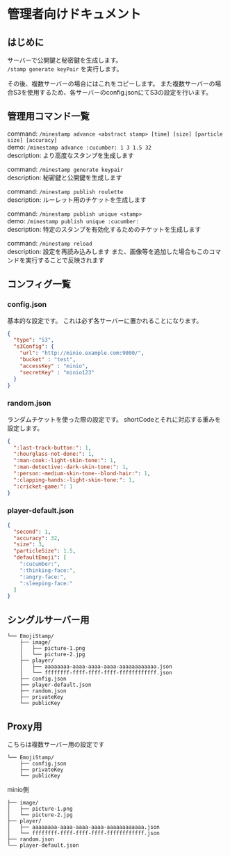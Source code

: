 # 管理者向けドキュメント

## はじめに
サーバーで公開鍵と秘密鍵を生成します。<br />
`/stamp generate keyPair` を実行します。

その後、複数サーバーの場合にはこれをコピーします。
また複数サーバーの場合S3を使用するため、各サーバーのconfig.jsonにてS3の設定を行います。

## 管理用コマンド一覧
command: `/minestamp advance <abstract stamp> [time] [size] [particle size] [accuracy]`<br />
demo: `/minestamp advance :cucumber: 1 3 1.5 32`<br />
description: より高度なスタンプを生成します<br />

command: `/minestamp generate keypair`<br />
description: 秘密鍵と公開鍵を生成します<br />

command: `/minestamp publish roulette`<br />
description: ルーレット用のチケットを生成します<br />

command: `/minestamp publish unique <stamp>`<br />
demo: `/minestamp publish unique :cucumber:`<br />
description: 特定のスタンプを有効化するためのチケットを生成します<br />

command: `/minestamp reload`<br />
description: 設定を再読み込みします また、画像等を追加した場合もこのコマンドを実行することで反映されます<br />

## コンフィグ一覧

### config.json
基本的な設定です。 これは必ず各サーバーに置かれることになります。

```json
{
  "type": "S3",
  "s3Config": {
    "url": "http://minio.example.com:9000/",
    "bucket" : "test",
    "accessKey" : "minio",
    "secretKey" : "minio123"
  }
}
```
### random.json
ランダムチケットを使った際の設定です。 shortCodeとそれに対応する重みを設定します。

```json
{
  ":last-track-button:": 1,
  ":hourglass-not-done:": 1,
  ":man-cook:-light-skin-tone:": 1,
  ":man-detective:-dark-skin-tone:": 1,
  ":person:-medium-skin-tone--blond-hair:": 1,
  ":clapping-hands:-light-skin-tone:": 1,
  ":cricket-game:": 1
}
```

### player-default.json
```json
{
  "second": 1,
  "accuracy": 32,
  "size": 3,
  "particleSize": 1.5,
  "defaultEmoji": [
    ":cucumber:",
    ":thinking-face:",
    ":angry-face:",
    ":sleeping-face:"
  ]
}
```

## シングルサーバー用
```
└── EmojiStamp/
    ├── image/
    │   ├── picture-1.png
    │   └── picture-2.jpg
    ├── player/
    │   ├── aaaaaaaa-aaaa-aaaa-aaaa-aaaaaaaaaaaa.json
    │   └── ffffffff-ffff-ffff-ffff-ffffffffffff.json
    ├── config.json
    ├── player-default.json
    ├── random.json
    ├── privateKey
    └── publicKey
```

## Proxy用
こちらは複数サーバー用の設定です
```
└── EmojiStamp/
    ├── config.json
    ├── privateKey
    └── publicKey
```
minio側
```
├── image/
│   ├── picture-1.png
│   └── picture-2.jpg
├── player/
│   ├── aaaaaaaa-aaaa-aaaa-aaaa-aaaaaaaaaaaa.json
│   └── ffffffff-ffff-ffff-ffff-ffffffffffff.json
├── random.json
└── player-default.json
```




